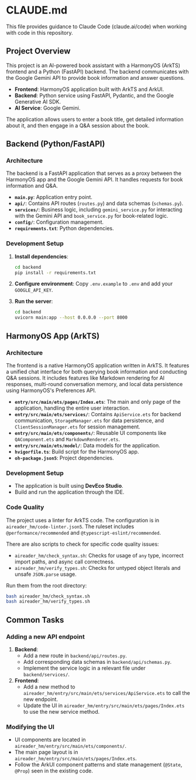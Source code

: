 # CLAUDE.md

This file provides guidance to Claude Code (claude.ai/code) when working with code in this repository.

## Project Overview

This project is an AI-powered book assistant with a HarmonyOS (ArkTS) frontend and a Python (FastAPI) backend. The backend communicates with the Google Gemini API to provide book information and answer questions.

-   **Frontend**: HarmonyOS application built with ArkTS and ArkUI.
-   **Backend**: Python service using FastAPI, Pydantic, and the Google Generative AI SDK.
-   **AI Service**: Google Gemini.

The application allows users to enter a book title, get detailed information about it, and then engage in a Q&A session about the book.

## Backend (Python/FastAPI)

### Architecture

The backend is a FastAPI application that serves as a proxy between the HarmonyOS app and the Google Gemini API. It handles requests for book information and Q&A.

-   **`main.py`**: Application entry point.
-   **`api/`**: Contains API routes (`routes.py`) and data schemas (`schemas.py`).
-   **`services/`**: Business logic, including `gemini_service.py` for interacting with the Gemini API and `book_service.py` for book-related logic.
-   **`config/`**: Configuration management.
-   **`requirements.txt`**: Python dependencies.

### Development Setup

1.  **Install dependencies**:
    ```bash
    cd backend
    pip install -r requirements.txt
    ```

2.  **Configure environment**:
    Copy `.env.example` to `.env` and add your `GOOGLE_API_KEY`.

3.  **Run the server**:
    ```bash
    cd backend
    uvicorn main:app --host 0.0.0.0 --port 8000
    ```

## HarmonyOS App (ArkTS)

### Architecture

The frontend is a native HarmonyOS application written in ArkTS. It features a unified chat interface for both querying book information and conducting Q&A sessions. It includes features like Markdown rendering for AI responses, multi-round conversation memory, and local data persistence using HarmonyOS's Preferences API.

-   **`entry/src/main/ets/pages/Index.ets`**: The main and only page of the application, handling the entire user interaction.
-   **`entry/src/main/ets/services/`**: Contains `ApiService.ets` for backend communication, `StorageManager.ets` for data persistence, and `ClientSessionManager.ets` for session management.
-   **`entry/src/main/ets/components/`**: Reusable UI components like `QAComponent.ets` and `MarkdownRenderer.ets`.
-   **`entry/src/main/ets/model/`**: Data models for the application.
-   **`hvigorfile.ts`**: Build script for the HarmonyOS app.
-   **`oh-package.json5`**: Project dependencies.

### Development Setup

-   The application is built using **DevEco Studio**.
-   Build and run the application through the IDE.

### Code Quality

The project uses a linter for ArkTS code. The configuration is in `aireader_hm/code-linter.json5`. The ruleset includes `@performance/recommended` and `@typescript-eslint/recommended`.

There are also scripts to check for specific code quality issues:

-   `aireader_hm/check_syntax.sh`: Checks for usage of `any` type, incorrect import paths, and async call correctness.
-   `aireader_hm/verify_types.sh`: Checks for untyped object literals and unsafe `JSON.parse` usage.

Run them from the root directory:
```bash
bash aireader_hm/check_syntax.sh
bash aireader_hm/verify_types.sh
```

## Common Tasks

### Adding a new API endpoint

1.  **Backend**:
    -   Add a new route in `backend/api/routes.py`.
    -   Add corresponding data schemas in `backend/api/schemas.py`.
    -   Implement the service logic in a relevant file under `backend/services/`.
2.  **Frontend**:
    -   Add a new method to `aireader_hm/entry/src/main/ets/services/ApiService.ets` to call the new endpoint.
    -   Update the UI in `aireader_hm/entry/src/main/ets/pages/Index.ets` to use the new service method.

### Modifying the UI

-   UI components are located in `aireader_hm/entry/src/main/ets/components/`.
-   The main page layout is in `aireader_hm/entry/src/main/ets/pages/Index.ets`.
-   Follow the ArkUI component patterns and state management (`@State`, `@Prop`) seen in the existing code.
